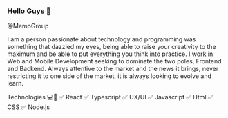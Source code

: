 ### Hello Guys 👋

@MemoGroup

I am a person passionate about technology and programming was something that dazzled my eyes, being able to raise your creativity to the maximum and be able to put everything you think into practice. I work in Web and Mobile Development seeking to dominate the two poles, Frontend and Backend. Always attentive to the market and the news it brings, never restricting it to one side of the market, it is always looking to evolve and learn.

Technologies 💻🔌
✅ React
✅ Typescript
✅ UX/UI
✅ Javascript
✅ Html
✅ CSS
✅ Node.js

